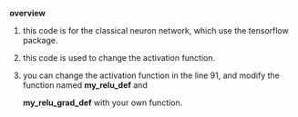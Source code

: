  **overview**

1. this code is for the classical neuron network, which use the tensorflow package.

2. this code is used to change the activation function. 

3. you can change the activation function in the line 91, and modify the function named **my_relu_def** and 

     **my_relu_grad_def** with your own function.

   ​